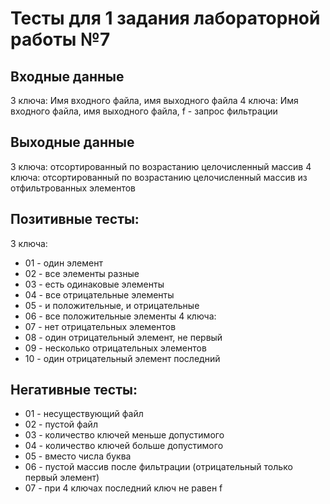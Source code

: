 ﻿# Тесты для 1 задания лабораторной работы №7

## Входные данные
3 ключа:
Имя входного файла, имя выходного файла
4 ключа:
Имя входного файла, имя выходного файла, f - запрос фильтрации

## Выходные данные
3 ключа:
отсортированный по возрастанию целочисленный массив
4 ключа:
отсортированный по возрастанию целочисленный массив из отфильтрованных элементов

## Позитивные тесты:
3 ключа:
- 01 - один элемент
- 02 - все элементы разные
- 03 - есть одинаковые элементы
- 04 - все отрицательные элементы
- 05 - и положительные, и отрицательные
- 06 - все положительные элементы
4 ключа:
- 07 - нет отрицательных элементов
- 08 - один отрицательный элемент, не первый
- 09 - несколько отрицательных элементов
- 10 - один отрицательный элемент последний

## Негативные тесты:
- 01 - несуществующий файл
- 02 - пустой файл
- 03 - количество ключей меньше допустимого
- 04 - количество ключей больше допустимого
- 05 - вместо числа буква
- 06 - пустой массив после фильтрации (отрицательный только первый элемент)
- 07 - при 4 ключах последний ключ не равен f
